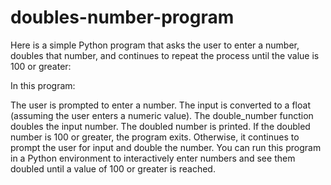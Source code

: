 # doubles-number-program
Here is a simple Python program that asks the user to enter a number, doubles that number, and continues to repeat the process until the value is 100 or greater:



In this program:


The user is prompted to enter a number.
The input is converted to a float (assuming the user enters a numeric value).
The double_number function doubles the input number.
The doubled number is printed.
If the doubled number is 100 or greater, the program exits. Otherwise, it continues to prompt the user for input and double the number.
You can run this program in a Python environment to interactively enter numbers and see them doubled until a value of 100 or greater is reached.
